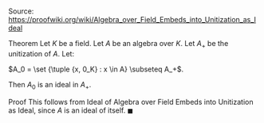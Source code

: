 # 

Source: https://proofwiki.org/wiki/Algebra_over_Field_Embeds_into_Unitization_as_Ideal

Theorem
Let $K$ be a field.
Let $A$ be an algebra over $K$. 
Let $A_+$ be the unitization of $A$.
Let:

$A_0 = \set {\tuple {x, 0_K} : x \in A} \subseteq A_+$.

Then $A_0$ is an ideal in $A_+$. 


Proof
This follows from Ideal of Algebra over Field Embeds into Unitization as Ideal, since $A$ is an ideal of itself.
$\blacksquare$





